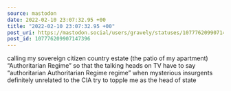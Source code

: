 ```yaml
---
source: mastodon
date: 2022-02-10 23:07:32.95 +00
title: "2022-02-10 23:07:32.95 +00"
post_uri: https://mastodon.social/users/gravely/statuses/107776209907147396
post_id: 107776209907147396
---
```

calling my sovereign citizen country estate (the patio of my apartment) “Authoritarian Regime” so that the talking heads on TV have to say “authoritarian Authoritarian Regime regime” when mysterious insurgents definitely unrelated to the CIA try to topple me as the head of state


